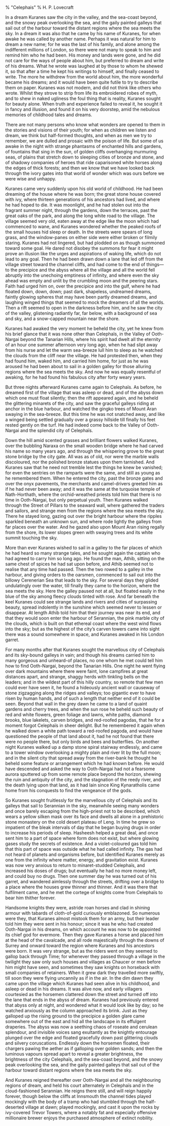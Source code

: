 % "Celephais" 
%  H. P. Lovecraft

        

  

In a dream Kuranes saw the city in the valley, and the sea-coast beyond, and the snowy peak
overlooking the sea, and the gaily painted galleys that sail out of the harbour toward the distant
regions where the sea meets the sky. In a dream it was also that he came by his name of Kuranes,
for when awake he was called by another name. Perhaps it was natural for him to dream a new
name; for he was the last of his family, and alone among the indifferent millions of London,
so there were not many to speak to him and remind him who he had been. His money and lands were
gone, and he did not care for the ways of people about him, but preferred to dream and write
of his dreams. What he wrote was laughed at by those to whom he shewed it, so that after a time
he kept his writings to himself, and finally ceased to write. The more he withdrew from the
world about him, the more wonderful became his dreams; and it would have been quite futile to
try to describe them on paper. Kuranes was not modern, and did not think like others who wrote.
Whilst they strove to strip from life its embroidered robes of myth, and to shew in naked ugliness
the foul thing that is reality, Kuranes sought for beauty alone. When truth and experience failed
to reveal it, he sought it in fancy and illusion, and found it on his very doorstep, amid the
nebulous memories of childhood tales and dreams.  

  There are not many persons who know what wonders are opened to them in the
stories and visions of their youth; for when as children we listen and dream, we think but half-formed
thoughts, and when as men we try to remember, we are dulled and prosaic with the poison of life.
But some of us awake in the night with strange phantasms of enchanted hills and gardens, of
fountains that sing in the sun, of golden cliffs overhanging murmuring seas, of plains that
stretch down to sleeping cities of bronze and stone, and of shadowy companies of heroes that
ride caparisoned white horses along the edges of thick forests; and then we know that we have
looked back through the ivory gates into that world of wonder which was ours before we were
wise and unhappy.  

  Kuranes came very suddenly upon his old world of childhood. He had been dreaming
of the house where he was born; the great stone house covered with ivy, where thirteen generations
of his ancestors had lived, and where he had hoped to die. It was moonlight, and he had stolen
out into the fragrant summer night, through the gardens, down the terraces, past the great oaks
of the park, and along the long white road to the village. The village seemed very old, eaten
away at the edge like the moon which had commenced to wane, and Kuranes wondered whether the
peaked roofs of the small houses hid sleep or death. In the streets were spears of long grass,
and the window-panes on either side were either broken or filmily staring. Kuranes had not lingered,
but had plodded on as though summoned toward some goal. He dared not disobey the summons for
fear it might prove an illusion like the urges and aspirations of waking life, which do not
lead to any goal. Then he had been drawn down a lane that led off from the village street toward
the channel cliffs, and had come to the end of things&mdash;to the precipice and the abyss where
all the village and all the world fell abruptly into the unechoing emptiness of infinity, and
where even the sky ahead was empty and unlit by the crumbling moon and the peering stars. Faith
had urged him on, over the precipice and into the gulf, where he had floated down, down, down;
past dark, shapeless, undreamed dreams, faintly glowing spheres that may have been partly dreamed
dreams, and laughing winged things that seemed to mock the dreamers of all the worlds. Then
a rift seemed to open in the darkness before him, and he saw the city of the valley, glistening
radiantly far, far below, with a background of sea and sky, and a snow-capped mountain near
the shore.  

  Kuranes had awaked the very moment he beheld the city, yet he knew from his
brief glance that it was none other than Celepha&iuml;s, in the Valley of Ooth-Nargai beyond
the Tanarian Hills, where his spirit had dwelt all the eternity of an hour one summer afternoon
very long ago, when he had slipt away from his nurse and let the warm sea-breeze lull him to
sleep as he watched the clouds from the cliff near the village. He had protested then, when
they had found him, waked him, and carried him home, for just as he was aroused he had been
about to sail in a golden galley for those alluring regions where the sea meets the sky. And
now he was equally resentful of awaking, for he had found his fabulous city after forty weary
years.  

  But three nights afterward Kuranes came again to Celepha&iuml;s. As before,
he dreamed first of the village that was asleep or dead, and of the abyss down which one must
float silently; then the rift appeared again, and he beheld the glittering minarets of the city,
and saw the graceful galleys riding at anchor in the blue harbour, and watched the gingko trees
of Mount Aran swaying in the sea-breeze. But this time he was not snatched away, and like a
winged being settled gradually over a grassy hillside till finally his feet rested gently on
the turf. He had indeed come back to the Valley of Ooth-Nargai and the splendid city of Celepha&iuml;s.  

  Down the hill amid scented grasses and brilliant flowers walked Kuranes, over
the bubbling Naraxa on the small wooden bridge where he had carved his name so many years ago,
and through the whispering grove to the great stone bridge by the city gate. All was as of old,
nor were the marble walls discoloured, nor the polished bronze statues upon them tarnished.
And Kuranes saw that he need not tremble lest the things he knew be vanished; for even the sentries
on the ramparts were the same, and still as young as he remembered them. When he entered the
city, past the bronze gates and over the onyx pavements, the merchants and camel-drivers greeted
him as if he had never been away; and it was the same at the turquoise temple of Nath-Horthath,
where the orchid-wreathed priests told him that there is no time in Ooth-Nargai, but only perpetual
youth. Then Kuranes walked through the Street of Pillars to the seaward wall, where gathered
the traders and sailors, and strange men from the regions where the sea meets the sky. There
he stayed long, gazing out over the bright harbour where the ripples sparkled beneath an unknown
sun, and where rode lightly the galleys from far places over the water. And he gazed also upon
Mount Aran rising regally from the shore, its lower slopes green with swaying trees and its
white summit touching the sky.  

  More than ever Kuranes wished to sail in a galley to the far places of which
he had heard so many strange tales, and he sought again the captain who had agreed to carry
him so long ago. He found the man, Athib, sitting on the same chest of spices he had sat upon
before, and Athib seemed not to realise that any time had passed. Then the two rowed to a galley
in the harbour, and giving orders to the oarsmen, commenced to sail out into the billowy Cerenerian
Sea that leads to the sky. For several days they glided undulatingly over the water, till finally
they came to the horizon, where the sea meets the sky. Here the galley paused not at all, but
floated easily in the blue of the sky among fleecy clouds tinted with rose. And far beneath
the keel Kuranes could see strange lands and rivers and cities of surpassing beauty, spread
indolently in the sunshine which seemed never to lessen or disappear. At length Athib told him
that their journey was near its end, and that they would soon enter the harbour of Serannian,
the pink marble city of the clouds, which is built on that ethereal coast where the west wind
flows into the sky; but as the highest of the city&rsquo;s carven towers came into sight there
was a sound somewhere in space, and Kuranes awaked in his London garret.  

  For many months after that Kuranes sought the marvellous city of Celepha&iuml;s
and its sky-bound galleys in vain; and though his dreams carried him to many gorgeous and unheard-of
places, no one whom he met could tell him how to find Ooth-Nargai, beyond the Tanarian Hills.
One night he went flying over dark mountains where there were faint, lone campfires at great
distances apart, and strange, shaggy herds with tinkling bells on the leaders; and in the wildest
part of this hilly country, so remote that few men could ever have seen it, he found a hideously
ancient wall or causeway of stone zigzagging along the ridges and valleys; too gigantic ever
to have risen by human hands, and of such a length that neither end of it could be seen. Beyond
that wall in the grey dawn he came to a land of quaint gardens and cherry trees, and when the
sun rose he beheld such beauty of red and white flowers, green foliage and lawns, white paths,
diamond brooks, blue lakelets, carven bridges, and red-roofed pagodas, that he for a moment
forgot Celepha&iuml;s in sheer delight. But he remembered it again when he walked down a white
path toward a red-roofed pagoda, and would have questioned the people of that land about it,
had he not found that there were no people there, but only birds and bees and butterflies. On
another night Kuranes walked up a damp stone spiral stairway endlessly, and came to a tower
window overlooking a mighty plain and river lit by the full moon; and in the silent city that
spread away from the river-bank he thought he beheld some feature or arrangement which he had
known before. He would have descended and asked the way to Ooth-Nargai had not a fearsome aurora
sputtered up from some remote place beyond the horizon, shewing the ruin and antiquity of the
city, and the stagnation of the reedy river, and the death lying upon that land, as it had lain
since King Kynaratholis came home from his conquests to find the vengeance of the gods.  

  So Kuranes sought fruitlessly for the marvellous city of Celepha&iuml;s and
its galleys that sail to Serannian in the sky, meanwhile seeing many wonders and once barely
escaping from the high-priest not to be described, which wears a yellow silken mask over its
face and dwells all alone in a prehistoric stone monastery on the cold desert plateau of Leng.
In time he grew so impatient of the bleak intervals of day that he began buying drugs in order
to increase his periods of sleep. Hasheesh helped a great deal, and once sent him to a part
of space where form does not exist, but where glowing gases study the secrets of existence.
And a violet-coloured gas told him that this part of space was outside what he had called infinity.
The gas had not heard of planets and organisms before, but identified Kuranes merely as one
from the infinity where matter, energy, and gravitation exist. Kuranes was now very anxious
to return to minaret-studded Celepha&iuml;s, and increased his doses of drugs; but eventually
he had no more money left, and could buy no drugs. Then one summer day he was turned out of
his garret, and wandered aimlessly through the streets, drifting over a bridge to a place where
the houses grew thinner and thinner. And it was there that fulfilment came, and he met the cortege
of knights come from Celepha&iuml;s to bear him thither forever.  

  Handsome knights they were, astride roan horses and clad in shining armour
with tabards of cloth-of-gold curiously emblazoned. So numerous were they, that Kuranes almost
mistook them for an army, but their leader told him they were sent in his honour; since it was
he who had created Ooth-Nargai in his dreams, on which account he was now to be appointed its
chief god for evermore. Then they gave Kuranes a horse and placed him at the head of the cavalcade,
and all rode majestically through the downs of Surrey and onward toward the region where Kuranes
and his ancestors were born. It was very strange, but as the riders went on they seemed to gallop
back through Time; for whenever they passed through a village in the twilight they saw only
such houses and villages as Chaucer or men before him might have seen, and sometimes they saw
knights on horseback with small companies of retainers. When it grew dark they travelled more
swiftly, till soon they were flying uncannily as if in the air. In the dim dawn they came upon
the village which Kuranes had seen alive in his childhood, and asleep or dead in his dreams.
It was alive now, and early villagers courtesied as the horsemen clattered down the street and
turned off into the lane that ends in the abyss of dream. Kuranes had previously entered that
abyss only at night, and wondered what it would look like by day; so he watched anxiously as
the column approached its brink. Just as they galloped up the rising ground to the precipice
a golden glare came somewhere out of the east and hid all the landscape in its effulgent draperies.
The abyss was now a seething chaos of roseate and cerulean splendour, and invisible voices sang
exultantly as the knightly entourage plunged over the edge and floated gracefully down past
glittering clouds and silvery coruscations. Endlessly down the horsemen floated, their chargers
pawing the aether as if galloping over golden sands; and then the luminous vapours spread apart
to reveal a greater brightness, the brightness of the city Celepha&iuml;s, and the sea-coast
beyond, and the snowy peak overlooking the sea, and the gaily painted galleys that sail out
of the harbour toward distant regions where the sea meets the sky.  

  And Kuranes reigned thereafter over Ooth-Nargai and all the neighbouring regions
of dream, and held his court alternately in Celepha&iuml;s and in the cloud-fashioned Serannian.
He reigns there still, and will reign happily forever, though below the cliffs at Innsmouth
the channel tides played mockingly with the body of a tramp who had stumbled through the half-deserted
village at dawn; played mockingly, and cast it upon the rocks by ivy-covered Trevor Towers,
where a notably fat and especially offensive millionaire brewer enjoys the purchased atmosphere
of extinct nobility.  
